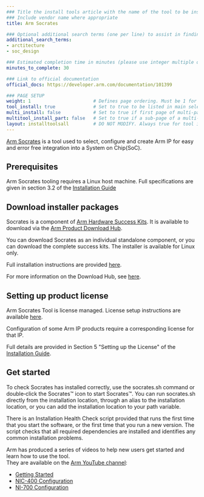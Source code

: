 ```yaml
---
### Title the install tools article with the name of the tool to be installed
### Include vendor name where appropriate
title: Arm Socrates

### Optional additional search terms (one per line) to assist in finding the article
additional_search_terms:
- arctitecture
- soc_design

### Estimated completion time in minutes (please use integer multiple of 5)
minutes_to_complete: 30

### Link to official documentation
official_docs: https://developer.arm.com/documentation/101399

### PAGE SETUP
weight: 1                       # Defines page ordering. Must be 1 for first (or only) page.
tool_install: true              # Set to true to be listed in main selection page, else false
multi_install: false            # Set to true if first page of multi-page article, else false
multitool_install_part: false   # Set to true if a sub-page of a multi-page article, else false
layout: installtoolsall         # DO NOT MODIFY. Always true for tool install articles
---
```

[Arm Socrates](https://developer.arm.com/Tools%20and%20Software/Socrates) is a tool used to select, configure and create Arm IP for easy and error free integration into a System on Chip(SoC). 

## Prerequisites

Arm Socrates tooling requires a Linux host machine. Full specifications are given in section 3.2 of the [Installation Guide](https://developer.arm.com/documentation/101400)

## Download installer packages

Socrates is a component of [Arm Hardware Success Kits](https://www.arm.com/products/development-tools/success-kits). It is available to download via the [Arm Product Download Hub](https://developer.arm.com/downloads).

You can download Socrates as an individual standalone component, or you can download the complete success kits. The installer is available for Linux only.

Full installation instructions are provided [here](https://developer.arm.com/documentation/101400).

For more information on the Download Hub, see [here](../pdh).

## Setting up product license

Arm Socrates Tool is license managed. License setup instructions are available [here](../license/).

Configuration of some Arm IP products require a corresponding license for that IP.

Full details are provided in Section 5 "Setting up the License" of the [Installation Guide](https://developer.arm.com/documentation/101400).

## Get started

To check Socrates has installed correctly, use the socrates.sh command or double‑click the Socrates™ icon to start Socrates™.
You can run socrates.sh directly from the installation location, through an alias to the installation location, or you can add the installation location to your path variable.

There is an Installation Health Check script provided that runs the first time that you start the software, or the first time that you run a new version. The script checks that all required dependencies are installed and identifies any common installation problems.

Arm has produced a series of videos to help new users get started and learn how to use the tool.\
They are available on the [Arm YouTube channel](https://www.youtube.com/c/arm):

 * [Getting Started](https://youtube.com/playlist?list=PLgyFKd2HIZlY_y7b5OTtyrso45q-eCM_s)
 * [NIC-400 Configuration](https://youtube.com/playlist?list=PLgyFKd2HIZlaQBfd8YEMwSQX_cWIxODgG)
 * [NI-700 Configuration](https://youtube.com/playlist?list=PLgyFKd2HIZlahIsHSSw7ViwiFxeBYc36b)
